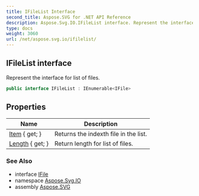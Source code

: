 ```yaml
---
title: IFileList Interface
second_title: Aspose.SVG for .NET API Reference
description: Aspose.Svg.IO.IFileList interface. Represent the interface for list of files
type: docs
weight: 3060
url: /net/aspose.svg.io/ifilelist/
---
```

## IFileList interface

Represent the interface for list of files.

```csharp
public interface IFileList : IEnumerable<IFile>
```

## Properties

| Name | Description |
| --- | --- |
| [Item](../../aspose.svg.io/ifilelist/item/) { get; } | Returns the indexth file in the list. |
| [Length](../../aspose.svg.io/ifilelist/length/) { get; } | Return length for list of files. |

### See Also

* interface [IFile](../ifile/)
* namespace [Aspose.Svg.IO](../../aspose.svg.io/)
* assembly [Aspose.SVG](../../)
